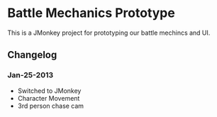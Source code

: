 # Battle Mechanics Prototype #

This is a JMonkey project for prototyping our battle mechincs and UI.

## Changelog ##

### Jan-25-2013 ###

* Switched to JMonkey
* Character Movement
* 3rd person chase cam